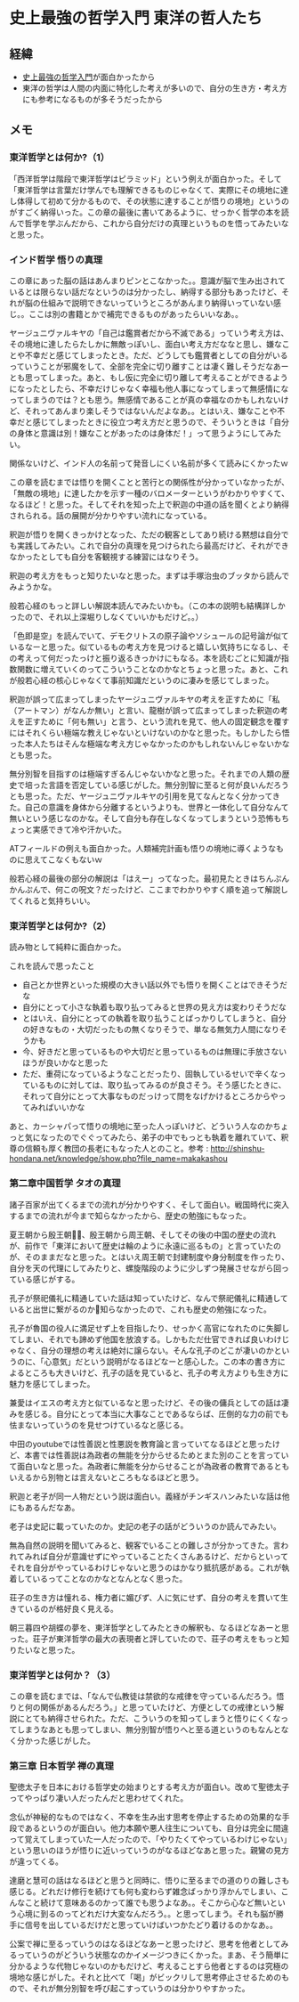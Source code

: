 # 史上最強の哲学入門 東洋の哲人たち

## 経緯

- [史上最強の哲学入門](../史上最強の哲学入門/感想.md)が面白かったから
- 東洋の哲学は人間の内面に特化した考えが多いので、自分の生き方・考え方にも参考になるものが多そうだったから

## メモ

### 東洋哲学とは何か?（1）

「西洋哲学は階段で東洋哲学はピラミッド」という例えが面白かった。そして「東洋哲学は言葉だけ学んでも理解できるものじゃなくて、実際にその境地に達し体得して初めて分かるもので、その状態に達することが悟りの境地」というのがすごく納得いった。この章の最後に書いてあるように、せっかく哲学の本を読んで哲学を学ぶんだから、これから自分だけの真理というものを悟ってみたいなと思った。

### インド哲学 悟りの真理

この章にあった脳の話はあんまりピンとこなかった。。意識が脳で生み出されているとは限らない話だなというのは分かったし、納得する部分もあったけど、それが脳の仕組みで説明できないっていうところがあんまり納得いっていない感じ。。ここは別の書籍とかで補完できるものがあったらいいなあ。。

ヤージュニヴァルキヤの「自己は鑑賞者だから不滅である」っていう考え方は、その境地に達したらたしかに無敵っぽいし、面白い考え方だななと思し、嫌なことや不幸だと感じてしまったとき。ただ、どうしても鑑賞者としての自分がいるっていうことが邪魔をして、全部を完全に切り離すことは凄く難しそうだなあーとも思ってしまった。あと、もし仮に完全に切り離して考えることができるようになったとしたら、不幸だけじゃなく幸福も他人事になってしまって無感情になってしまうのでは？とも思う。無感情であることが真の幸福なのかもしれないけど、それってあんまり楽しそうではないんだよなあ。。とはいえ、嫌なことや不幸だと感じてしまったときに役立つ考え方だと思うので、そういうときは「自分の身体と意識は別！嫌なことがあったのは身体だ！」って思うようにしてみたい。

関係ないけど、インド人の名前って発音しにくい名前が多くて読みにくかったｗ

この章を読むまでは悟りを開くことと苦行との関係性が分かっていなかったが、「無敵の境地」に達したかを示す一種のバロメーターというがわかりやすくて、なるほど！と思った。そしてそれを知った上で釈迦の中道の話を聞くとより納得されられる。話の展開が分かりやすい流れになっている。

釈迦が悟りを開くきっかけとなった、ただの観客としてあり続ける黙想は自分でも実践してみたい。これで自分の真理を見つけられたら最高だけど、それができなかったとしても自分を客観視する練習にはなりそう。

釈迦の考え方をもっと知りたいなと思った。まずは手塚治虫のブッタから読んでみようかな。

般若心経のもっと詳しい解説本読んでみたいかも。（この本の説明も結構詳しかったので、それ以上深堀りしなくていいかもだけど。。）

「色即是空」を読んでいて、デモクリトスの原子論やソシュールの記号論が似ているなーと思った。似ているもの考え方を見つけると嬉しい気持ちになるし、その考えって何だったっけと振り返るきっかけにもなる。本を読むごとに知識が指数関数に増えていくのってこういうことなのかなとちょっと思った。あと、これが般若心経の核心じゃなくて事前知識だというのに凄みを感じてしまった。

釈迦が誤って広まってしまったヤージュニヴァルキヤの考えを正すために「私（アートマン）がなんか無い」と言い、龍樹が誤って広まってしまった釈迦の考えを正すために「何も無い」と言う、という流れを見て、他人の固定観念を覆すにはそれくらい極端な教えじゃないといけないのかなと思った。もしかしたら悟った本人たちはそんな極端な考え方じゃなかったのかもしれないんじゃないかなとも思った。

無分別智を目指すのは極端すぎるんじゃないかなと思った。それまでの人類の歴史で培った言語を否定している感じがした。無分別智に至ると何が良いんだろうとも思った。ただ、ヤージュニヴァルキヤの引用を見てなんとなく分かってきた。自己の意識を身体から分離するというよりも、世界と一体化して自分なんて無いという感じなのかな。そして自分も存在しなくなってしまうという恐怖もちょっと実感できて冷や汗かいた。

ATフィールドの例えも面白かった。人類補完計画も悟りの境地に導くようなものに思えてこなくもないｗ

般若心経の最後の部分の解説は「はえー」ってなった。最初見たときはちんぷんかんぷんで、何この呪文？だったけど、ここまでわかりやすく順を追って解説してくれると気持ちいい。

### 東洋哲学とは何か?（2）

読み物として純粋に面白かった。

これを読んで思ったこと

- 自己とか世界といった規模の大きい話以外でも悟りを開くことはできそうだな
- 自分にとって小さな執着も取り払ってみると世界の見え方は変わりそうだな
- とはいえ、自分にとっての執着を取り払うことばっかりしてしまうと、自分の好きなもの・大切だったもの無くなりそうで、単なる無気力人間になりそうかも
- 今、好きだと思っているものや大切だと思っているものは無理に手放さないほうが良いかなと思った
- ただ、重荷になっているようなことだったり、固執しているせいで辛くなっているものに対しては、取り払ってみるのが良さそう。そう感じたときに、それって自分にとって大事なものだっけって問をなげかけるところからやってみればいいかな

あと、カーシャパって悟りの境地に至った人っぽいけど、どういう人なのかちょっと気になったのでぐぐってみたら、弟子の中でもっとも執着を離れていて、釈尊の信頼も厚く教団の長老にもなった人とのこと。参考 : <http://shinshu-hondana.net/knowledge/show.php?file_name=makakashou>

### 第二章中国哲学 タオの真理

諸子百家が出てくるまでの流れが分かりやすく、そして面白い。戦国時代に突入するまでの流れが今まで知らなかったから、歴史の勉強にもなった。

夏王朝から殷王朝、殷王朝から周王朝、そしてその後の中国の歴史の流れが、前作で「東洋において歴史は輪のように永遠に巡るもの」と言っていたのが、そのままだなと思った。とはいえ周王朝で封建制度や身分制度を作ったり、自分を天の代理にしてみたりと、螺旋階段のように少しずつ発展させながら回っている感じがする。

孔子が祭祀儀礼に精通していた話は知っていたけど、なんで祭祀儀礼に精通していると出世に繋がるのか知らなかったので、これも歴史の勉強になった。

孔子が魯国の役人に満足せず上を目指したり、せっかく高官になれたのに失脚してしまい、それでも諦めず他国を放浪する。しかもただ仕官できれば良いわけじゃなく、自分の理想の考えは絶対に譲らない。そんな孔子のどこが凄いのかというのに、「心意気」だという説明がなるほどなーと感心した。この本の書き方によるところも大きいけど、孔子の話を見ていると、孔子の考え方よりも生き方に魅力を感じてしまった。

兼愛はイエスの考え方と似ているなと思ったけど、その後の傭兵としての話は凄みを感じる。自分にとって本当に大事なことであるならば、圧倒的な力の前でも怯まないっていうのを見せつけているなと感じる。

中田のyoutubeでは性善説と性悪説を教育論と言っていてなるほどと思ったけど、本書では性善説は為政者の無能を分からせるためとまた別のことを言っていて面白いなと思った。為政者に無能を分からせることが為政者の教育であるともいえるから別物とは言えないところもなるほどと思う。

釈迦と老子が同一人物だという説は面白い。義経がチンギスハンみたいな話は他にもあるんだなあ。

老子は史記に載っていたのか。史記の老子の話がどういうのか読んでみたい。

無為自然の説明を聞いてみると、観客でいることの難しさが分かってきた。言われてみれば自分が意識せずにやっていることたくさんあるけど、だからといってそれを自分がやっているわけじゃないと思うのはかなり抵抗感がある。これが執着しているってことなのかなとなんとなく思った。

荘子の生き方は憧れる、権力者に媚びず、人に気にせず、自分の考えを貫いて生きているのが格好良く見える。

朝三暮四や胡蝶の夢を、東洋哲学としてみたときの解釈も、なるほどなあーと思った。荘子が東洋哲学の最大の表現者と評していたので、荘子の考えをもっと知りたいなと思った。

### 東洋哲学とは何か？（3）

この章を読むまでは、「なんで仏教徒は禁欲的な戒律を守っているんだろう。悟りと何の関係があるんだろう。」と思っていたけど、方便としての戒律という解説にとても納得させられた。ただ、こういうのを知ってしまうと悟りにくくなってしまうなあとも思ってしまい、無分別智が悟りへと至る道というのもなんとなく分かった感じがした。

### 第三章 日本哲学 禅の真理

聖徳太子を日本における哲学史の始まりとする考え方が面白い。改めて聖徳太子ってやっぱり凄い人だったんだと思わせてくれた。

念仏が神秘的なものではなく、不幸を生み出す思考を停止するための効果的な手段であるというのが面白い。他力本願や悪人往生についても、自分は完全に間違って覚えてしまっていた一人だったので、「やりたくてやっているわけじゃない」という思いのほうが悟りに近いっていうのがなるほどなあと思った。親鸞の見方が違ってくる。

達磨と慧可の話はなるほどと思うと同時に、悟りに至るまでの道のりの難しさも感じる。どれだけ修行を続けても何も変わらず雑念ばっかり浮かんでしまい、こんなこと続けて意味あるのかって誰でも思うよなあ。。そこから心など無いという心境に到るのってどれだけ大変なんだろう。。と思ってしまう。それも脳が勝手に信号を出しているだけだと思っていけばいつかたどり着けるのかなあ。。

公案で禅に至るっていうのはなるほどなあーと思ったけど、思考を他者としてみるっていうのがどういう状態なのかイメージつきにくかった。まあ、そう簡単に分かるような代物じゃないのかもだけど、考えることすら他者とするのは究極の境地な感じがした。それと比べて「喝」がビックリして思考停止させるためのもので、それが無分別智を呼び起こすっていうのは分かりやすかった。


